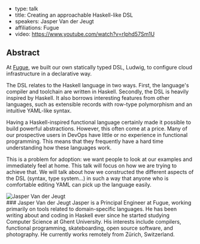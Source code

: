 - type: talk
- title: Creating an approachable Haskell-like DSL
- speakers: Jasper Van der Jeugt
- affiliations: Fugue
- video: https://www.youtube.com/watch?v=rIphd57Sm1U

## Abstract 

At [Fugue](http://fugue.co), we built our own statically typed DSL, Ludwig, to configure cloud infrastructure in a declarative way.

The DSL relates to the Haskell language in two ways. First, the language's compiler and toolchain are written in Haskell. Secondly, the DSL is heavily inspired by Haskell. It also borrows interesting features from other languages, such as extensible records with row-type polymorphism and an intuitive YAML-like syntax.

Having a Haskell-inspired functional language certainly made it possible to build powerful abstractions. However, this often come at a price. Many of our prospective users in DevOps have little or no experience in functional programming. This means that they frequently have a hard time understanding how these languages work.

This is a problem for adoption: we want people to look at our examples and immediately feel at home. This talk will focus on how we are trying to achieve that. We will talk about how we constructed the different aspects of the DSL (syntax, type system...) in such a way that anyone who is comfortable editing YAML can pick up the language easily.

<div class="author media" media:type="text/omd">

<div class="image">
<div class="avatar">
<img src="img/jasper-van-der-jeugt.jpg" alt="Jasper Van der Jeugt"></img>
</div>
</div>

<div class="content" media:type="text/omd">
### Jasper Van der Jeugt
Jasper is a Principal Engineer at Fugue, working primarily on tools
related to domain-specific languages.  He has been writing about and
coding in Haskell ever since he started studying Computer Science at
Ghent University.  His interests include compilers, functional
programming, skateboarding, open source software, and photography.
He currently works remotely from Zürich, Switzerland.
</div>
</div>
